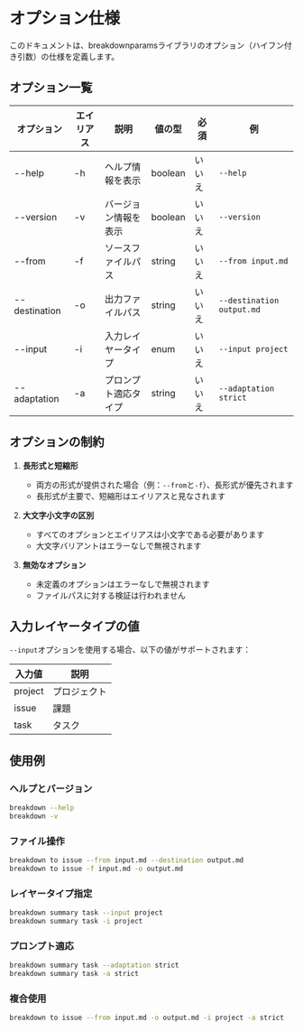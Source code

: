# オプション仕様

このドキュメントは、breakdownparamsライブラリのオプション（ハイフン付き引数）の仕様を定義します。

## オプション一覧

| オプション | エイリアス | 説明 | 値の型 | 必須 | 例 |
|------------|------------|------|--------|------|-----|
| --help | -h | ヘルプ情報を表示 | boolean | いいえ | `--help` |
| --version | -v | バージョン情報を表示 | boolean | いいえ | `--version` |
| --from | -f | ソースファイルパス | string | いいえ | `--from input.md` |
| --destination | -o | 出力ファイルパス | string | いいえ | `--destination output.md` |
| --input | -i | 入力レイヤータイプ | enum | いいえ | `--input project` |
| --adaptation | -a | プロンプト適応タイプ | string | いいえ | `--adaptation strict` |

## オプションの制約

1. **長形式と短縮形**
   - 両方の形式が提供された場合（例：`--from`と`-f`）、長形式が優先されます
   - 長形式が主要で、短縮形はエイリアスと見なされます

2. **大文字小文字の区別**
   - すべてのオプションとエイリアスは小文字である必要があります
   - 大文字バリアントはエラーなしで無視されます

3. **無効なオプション**
   - 未定義のオプションはエラーなしで無視されます
   - ファイルパスに対する検証は行われません

## 入力レイヤータイプの値

`--input`オプションを使用する場合、以下の値がサポートされます：

| 入力値 | 説明 |
|--------|------|
| project | プロジェクト |
| issue | 課題 |
| task | タスク |

## 使用例

### ヘルプとバージョン
```bash
breakdown --help
breakdown -v
```

### ファイル操作
```bash
breakdown to issue --from input.md --destination output.md
breakdown to issue -f input.md -o output.md
```

### レイヤータイプ指定
```bash
breakdown summary task --input project
breakdown summary task -i project
```

### プロンプト適応
```bash
breakdown summary task --adaptation strict
breakdown summary task -a strict
```

### 複合使用
```bash
breakdown to issue --from input.md -o output.md -i project -a strict
``` 
